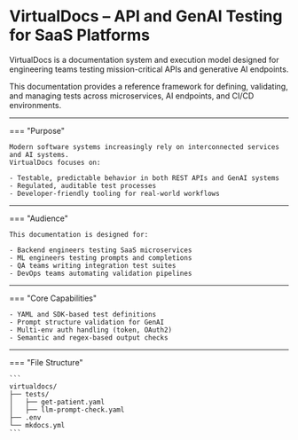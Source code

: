 # VirtualDocs – API and GenAI Testing for SaaS Platforms

VirtualDocs is a documentation system and execution model designed for engineering teams testing mission-critical APIs and generative AI endpoints.

This documentation provides a reference framework for defining, validating, and managing tests across microservices, AI endpoints, and CI/CD environments.

---

=== "Purpose"

    Modern software systems increasingly rely on interconnected services and AI systems.
    VirtualDocs focuses on:

    - Testable, predictable behavior in both REST APIs and GenAI systems
    - Regulated, auditable test processes
    - Developer-friendly tooling for real-world workflows

---

=== "Audience"

    This documentation is designed for:

    - Backend engineers testing SaaS microservices
    - ML engineers testing prompts and completions
    - QA teams writing integration test suites
    - DevOps teams automating validation pipelines

---

=== "Core Capabilities"

    - YAML and SDK-based test definitions
    - Prompt structure validation for GenAI
    - Multi-env auth handling (token, OAuth2)
    - Semantic and regex-based output checks

---

=== "File Structure"

    ```
    virtualdocs/
    ├── tests/
    │   ├── get-patient.yaml
    │   ├── llm-prompt-check.yaml
    ├── .env
    └── mkdocs.yml
    ```
